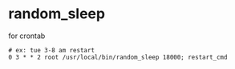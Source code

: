 # random_sleep
for crontab

```/etc/crontab
# ex: tue 3-8 am restart
0 3 * * 2 root /usr/local/bin/random_sleep 18000; restart_cmd
```
